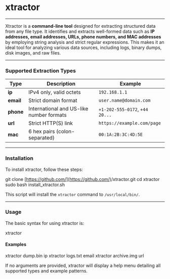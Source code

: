 # xtractor

---

Xtractor is a **command-line tool** designed for extracting structured data from any file type. It identifies and extracts well-formed data such as **IP addresses, email addresses, URLs, phone numbers, and MAC addresses** by employing string analysis and strict regular expressions. This makes it an ideal tool for analyzing various data sources, including logs, binary dumps, disk images, and raw files.

---

### Supported Extraction Types

| Type  | Description                | Example                          |
| ----- | -------------------------- | -------------------------------- |
| **ip** | IPv4 only, valid octets    | `192.168.1.1`                    |
| **email** | Strict domain format | `user.name@domain.com`           |
| **phone** | International and US-like number formats | `+1-202-555-0172`, `+44 20...`    |
| **url** | Strict HTTP(S) link        | `https://example.com/page`       |
| **mac** | 6 hex pairs (colon-separated) | `00:1A:2B:3C:4D:5E`              |

---

### Installation

To install xtractor, follow these steps:

git clone [https://github.com/](https://github.com/)<your-username>/xtractor.git
cd xtractor
sudo bash install_xtractor.sh

This script will install the `xtractor` command to `/usr/local/bin/`.

---

### Usage

The basic syntax for using xtractor is:

xtractor <file> <type>

#### Examples

xtractor dump.bin ip
xtractor logs.txt email
xtractor archive.img url

If no arguments are provided, xtractor will display a help menu detailing all supported types and example patterns.

